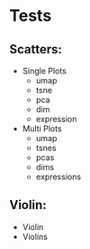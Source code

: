 
# Tests 

## Scatters:
  - Single Plots
    - umap
    - tsne  
    - pca
    - dim
    - expression
  - Multi Plots
    - umap
    - tsnes
    - pcas
    - dims
    - expressions


## Violin:   
  - Violin   
  - Violins 

